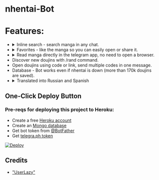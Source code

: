 # nhentai-Bot

# Features:
* <details>
    <summary>
      Inline search - search manga in any chat.
    </summary>
    <img src="https://i.postimg.cc/N0pMD78j/image.png" alt="Search">
  </details>
* <details>
    <summary>
      Favorites - like the manga so you can easily open or share it.
    </summary>
    <img src="https://i.postimg.cc/Hk0ZyCCj/Screenshot-from-2020-11-22-21-05-13.png" alt="Favorites">
  </details>
* <details>
    <summary>
      Read manga directly in the telegram app, no need to open a browser.
    </summary>
    <img src="https://i.postimg.cc/G36TNCVw/image.png" alt="Instant preview">
  </details>
* Discover new doujins with /rand command.
* Open doujins using code or link, send multiple codes in one message.
* Database - Bot works even if nhentai is down (more than 170k doujins are saved).
* <details>
    <summary>
      Translated into Russian and Spanish
    </summary>
    <img src="https://i.postimg.cc/7Zs7Y2hd/image.png" alt="Language selection">
  </details>

## One-Click Deploy Button
### Pre-reqs for deploying this project to Heroku:
 * Create a free [Heroku account](https://signup.heroku.com/) 
 * Create an [Mongo database](https://docs.atlas.mongodb.com/getting-started/)
 * Get bot token from [@BotFather](https://t.me/BotFather)
 * Get [telegra.ph token](https://telegra.ph/api#createAccount)

[![Deploy](https://www.herokucdn.com/deploy/button.svg)](https://heroku.com/deploy?template=https://github.com/Wahyu213/nhentai-Bot)

## Credits
- ["UserLazy"](https://github.com/UserLazy)
